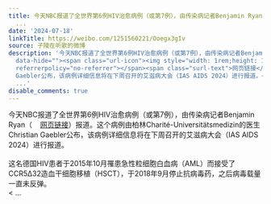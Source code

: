 ```yaml
---
title: 今天NBC报道了全世界第6例HIV治愈病例（或第7例），由传染病记者Benjamin Ryan（网页链接）报道。这个病例由柏林Charité-Universitätsmedizin的医生Christian
  ...
date: '2024-07-18'
linkTitle: https://weibo.com/1251560221/Ooegx3gIv
source: 子陵在听歌的微博
description: '今天NBC报道了全世界第6例HIV治愈病例（或第7例），由传染病记者Benjamin Ryan（<a href="https://weibo.com/1251560221/4796517829312599"
  data-hide=""><span class="url-icon"><img style="width: 1rem;height: 1rem" src="https://h5.sinaimg.cn/upload/2015/09/25/3/timeline_card_small_web_default.png"
  referrerpolicy="no-referrer"></span><span class="surl-text">网页链接</span></a>）报道。这个病例由柏林Charité-Universitätsmedizin的医生Christian
  Gaebler公布，该病例详细信息将在下周召开的艾滋病大会（IAS AIDS 2024）进行报道。<br><br>这名德国HIV患者于2015年10月罹患急性粒细胞白血病（AML）而接受了CCR5Δ32造血干细胞移植（HSCT），于2018年9月停止抗病毒药，之后病毒载量一直未反弹。<br><
  ...'
disable_comments: true
---
```

今天NBC报道了全世界第6例HIV治愈病例（或第7例），由传染病记者Benjamin Ryan（<a href="https://weibo.com/1251560221/4796517829312599" data-hide=""><span class="url-icon"><img style="width: 1rem;height: 1rem" src="https://h5.sinaimg.cn/upload/2015/09/25/3/timeline_card_small_web_default.png" referrerpolicy="no-referrer"></span><span class="surl-text">网页链接</span></a>）报道。这个病例由柏林Charité-Universitätsmedizin的医生Christian Gaebler公布，该病例详细信息将在下周召开的艾滋病大会（IAS AIDS 2024）进行报道。<br><br>这名德国HIV患者于2015年10月罹患急性粒细胞白血病（AML）而接受了CCR5Δ32造血干细胞移植（HSCT），于2018年9月停止抗病毒药，之后病毒载量一直未反弹。<br>< ...